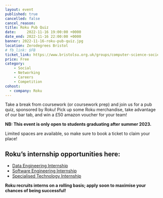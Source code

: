 ```yaml
---
layout: event
published: true
cancelled: false
cancel_reason:
title: Roku Pub Quiz
date:     2022-11-16 19:00:00 +0000
date_end: 2022-11-16 22:00:00 +0000
banner: 2022-11-16-roku-pub-quiz.jpg
location: Zerodegrees Bristol
# fb_link: $FB
ticket_link: https://www.bristolsu.org.uk/groups/computer-science-society-22c3/events/roku-pub-quiz
price: Free
category:
    - Social
    - Networking
    - Careers
    - Competition
cohost:
  - company: Roku
---
```


Take a break from coursework (or coursework prep) and join us for a pub quiz, sponsored by Roku! Pick up some Roku merchandise, take advantage of our bar tab, and win a £50 amazon voucher for your team! 

**NB: This event is only open to students graduating after summer 2023.**

Limited spaces are available, so make sure to book a ticket to claim your place! 

## Roku’s internship opportunities here: 

- [Data Engineering Internship](https://cssbristol.co.uk/jobs/2022_11_10_roku_data_engineer_intern/) 
- [Software Engineering Internship](https://cssbristol.co.uk/jobs/2022_10_28_roku_software_engineering/) 
- [Specialised Technology Internship](https://cssbristol.co.uk/jobs/2022_10_28_roku_specialised_tech/)

**Roku recruits interns on a rolling basis; apply soon to maximise your chances of being successful!**